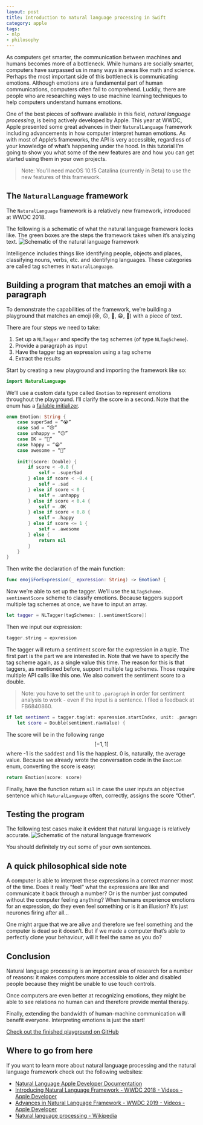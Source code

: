 ```yaml
---
layout: post
title: Introduction to natural language processing in Swift
category: apple
tags:
- nlp
- philosophy
---
```


As computers get smarter, the communication between machines and humans becomes more of a bottleneck. While humans are socially smarter, computers have surpassed us in many ways in areas like math and science. Perhaps the most important side of this bottleneck is communicating emotions. Although emotions are a fundamental part of human communications, computers often fail to comprehend. Luckily, there are people who are researching ways to use machine learning techniques to help computers understand humans emotions.

One of the best pieces of software available in this field, *natural language processing*, is being actively developed by Apple. This year at WWDC, Apple presented some great advances in their `NaturalLanguage` framework including advancements in how computer interpret human emotions. As with most of Apple’s frameworks, the API is very accessible, regardless of your knowledge of what’s happening under the hood. In this tutorial I’m going to show you what some of the new features are and how you can get started using them in your own projects.

> Note: You’ll need macOS 10.15 Catalina (currently in Beta) to use the new features of this framework.  

## The `NaturalLanguage` framework
The `NaturalLanguage` framework is a relatively new framework, introduced at WWDC 2018. 

The following is a schematic of what the natural language framework looks like. The green boxes are the steps the framework takes when it’s analyzing text.
![Schematic of the natural language framework](/assets/images/naturallanguage.png)

Intelligence includes things like identifying people, objects and places, classifying nouns, verbs, etc. and identifying languages. These categories are called tag schemes in `NaturalLanguage`.

## Building a program that matches an emoji with a paragraph
To demonstrate the capabilities of the framework, we’re building a playground that matches an emoji (😢, 😕, 🙂, 😁, 🤩) with a piece of text.

There are four steps we need to take:
1. Set up a `NLTagger` and specify the tag schemes (of type `NLTagScheme`).
2. Provide a paragraph as input
3. Have the tagger tag an expression using a tag scheme
4. Extract the results

Start by creating a new playground and importing the framework like so:
```swift
import NaturalLanguage
```

We’ll use a custom data type called `Emotion` to represent emotions throughout the playground. I’ll clarify the score in a second. Note that the enum has a [failable initializer](https://docs.swift.org/swift-book/LanguageGuide/Initialization.html#ID225).
```swift
enum Emotion: String {
    case superSad = “😭”
    case sad = “😢”
    case unhappy = “😕”
    case OK = “🙂”
    case happy = “😁”
    case awesome = “🤩”
    
    init?(score: Double) {
        if score < -0.8 {
            self = .superSad
        } else if score < -0.4 {
            self = .sad
        } else if score < 0 {
            self = .unhappy
        } else if score < 0.4 {
            self = .OK
        } else if score < 0.8 {
            self = .happy
        } else if score <= 1 {
            self = .awesome
        } else {
            return nil
        }
    }
}
```

Then write the declaration of the main function:
```swift
func emojiForExpression(_ epxression: String) -> Emotion? {
```

Now we’re able to set up the tagger. We’ll use the `NLTagScheme. sentimentScore` scheme to classify emotions. Because taggers support multiple tag schemes at once, we have to input an array.

```swift
let tagger = NLTagger(tagSchemes: [.sentimentScore])
```

Then we input our expression:
```swift
tagger.string = epxression
```

The tagger will return a sentiment score for the expression in a tuple. The first part is the part we are interested in. Note that we have to specify the tag scheme again, as a single value this time. The reason for this is that taggers, as mentioned before, support multiple tag schemes. Those require multiple API calls like this one. We also convert the sentiment score to a double.

> Note: you have to set the unit to `.paragraph` in order for sentiment analysis to work - even if the input is a sentence. I filed a feedback at FB6840860.  

```swift
if let sentiment = tagger.tag(at: epxression.startIndex, unit: .paragraph, scheme: .sentimentScore).0,
    let score = Double(sentiment.rawValue) {
```

The score will be in the following range $$[-1, 1]$$ where -1 is the saddest and 1 is the happiest. 0 is, naturally, the average value. Because we already wrote the conversation code in the `Emotion` enum, converting the score is easy:
```swift
return Emotion(score: score)
```

Finally, have the function return `nil` in case the user inputs an objective sentence which `NaturalLanguage` often, correctly, assigns the score “Other”.

## Testing the program
The following test cases make it evident that natural language is relatively accurate.
![Schematic of the natural language framework](/assets/images/results.png)

You should definitely try out some of your own sentences.

## A quick philosophical side note
A computer is able to interpret these expressions in a correct manner most of the time. Does it really “feel” what the expressions are like and communicate it back through a number? Or is the number just computed without the computer feeling anything? When humans experience emotions for an expression, do they even feel something or is it an illusion? It’s just neurones firing after all...

One might argue that we are alive and therefore we feel something and the computer is dead so it doesn’t. But if we made  a computer that’s able to perfectly clone your behaviour, will it feel the same as you do?

## Conclusion
Natural language processing is an important area of research for a number of reasons: it makes computers more accessible to older and disabled people because they might be unable to use touch controls.

Once computers are even better at recognizing emotions, they might be able to see relations no human can and therefore provide mental therapy.

Finally, extending the bandwidth of human-machine communication will benefit everyone. Interpreting emotions is just the start!

[Check out the finished playground on GitHub](https://github.com/rickwierenga/NaturalLanuage/)

## Where to go from here
If you want to learn more about natural language processing and the natural language framework check out the following websites:
* [Natural Language Apple Developer Documentation](https://developer.apple.com/documentation/naturallanguage)
* [Introducing Natural Language Framework - WWDC 2018 - Videos - Apple Developer](https://developer.apple.com/videos/play/wwdc2018/713/)
* [Advances in Natural Language Framework - WWDC 2019 - Videos - Apple Developer](https://developer.apple.com/videos/play/wwdc2019/232/)
* [Natural language processing - Wikipedia](https://en.wikipedia.org/wiki/Natural_language_processing)
